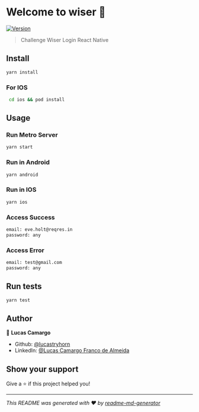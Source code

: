 # Welcome to wiser 👋

[![Version](https://img.shields.io/npm/v/wiser.svg)](https://www.npmjs.com/package/wiser)

> Challenge Wiser Login React Native

## Install

```sh
yarn install
```

### For IOS

```sh
 cd ios && pod install
```

## Usage

### Run Metro Server

```sh
yarn start
```

### Run in Android

```sh
yarn android
```

### Run in IOS

```sh
yarn ios
```

### Access Success

```sh
email: eve.holt@reqres.in
password: any
```

### Access Error

```sh
email: test@gmail.com
password: any
```

## Run tests

```sh
yarn test
```

## Author

👤 **Lucas Camargo**

- Github: [@lucastryhorn](https://github.com/lucastryhorn)
- LinkedIn: [@Lucas Camargo Franco de Almeida](https://linkedin.com/in/lucas-camargo-franco-de-almeida-57229616a)

## Show your support

Give a ⭐️ if this project helped you!

---

_This README was generated with ❤️ by [readme-md-generator](https://github.com/kefranabg/readme-md-generator)_
